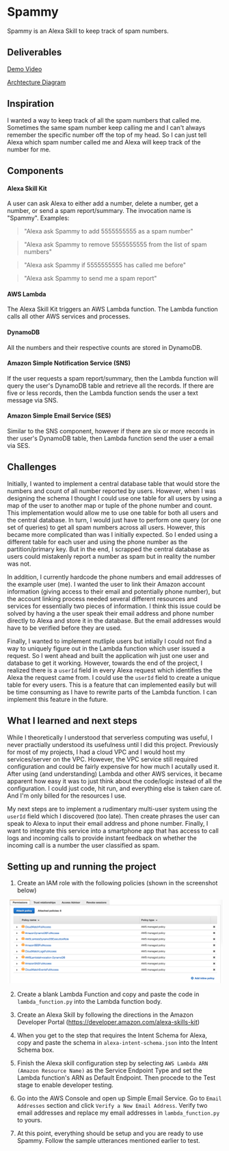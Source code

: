 # Spammy
Spammy is an Alexa Skill to keep track of spam numbers.

## Deliverables
[Demo Video](https://youtu.be/8EwzyTx-ky0)

[Archtecture Diagram](https://github.com/saiarvindg/spammy/blob/master/SpammyFinalArch.png)

## Inspiration
I wanted a way to keep track of all the spam numbers that called me. Sometimes the same spam number keep calling me and I can't always remember the specific number off the top of my head. So I can just tell Alexa which spam number called me and Alexa will keep track of the number for me.

## Components
#### Alexa Skill Kit
A user can ask Alexa to either add a number, delete a number, get a number, or send a spam report/summary. The invocation name is "Spammy".
Examples:
> "Alexa ask Spammy to add 5555555555 as a spam number"

> "Alexa ask Spammy to remove 5555555555 from the list of spam numbers"

> "Alexa ask Spammy if 5555555555 has called me before"

> "Alexa ask Spammy to send me a spam report"

#### AWS Lambda
The Alexa Skill Kit triggers an AWS Lambda function. The Lambda function calls all other AWS services and processes.

#### DynamoDB
All the numbers and their respective counts are stored in DynamoDB.

#### Amazon Simple Notification Service (SNS)
If the user requests a spam report/summary, then the Lambda function will query the user's DynamoDB table and retrieve all the records. If there are five or less records, then the Lambda function sends the user a text message via SNS.

#### Amazon Simple Email Service (SES)
Similar to the SNS component, however if there are six or more records in ther user's DynamoDB table, then Lambda function send the user a email via SES.

## Challenges
Initially, I wanted to implement a central database table that would store the numbers and count of all number reported by users. However, when I was designing the schema I thought I could use one table for all users by using a map of the user to another map or tuple of the phone number and count. This implementation would allow me to use one table for both all
users and the central database. In turn, I would just have to perform one query (or one set of queries) to get all spam numbers across all users. However, this became more complicated than was I initially expected. So I ended using a different table for each user and using the phone number as the partition/primary key. But in the end, I scrapped the central database as users could mistakenly report a number as spam but in reality the number was not.

In addition, I currently hardcode the phone numbers and email addresses of the example user (me). I wanted the user to link their Amazon account information (giving access to their email and potentially phone number), but the account linking process needed several different resources and services for essentially two pieces of information. I think this issue could be solved by having a the user speak their email address and phone number directly to Alexa and store it in the database. But the email addresses would have to be verified before they are used.

Finally, I wanted to implement mutliple users but intially I could not find a way to uniquely figure out in the Lambda function which user issued a request. So I went ahead and built the application wih just one user and database to get it working. However, towards the end of the project, I realized there is a `userId` field in every Alexa request which identifies the Alexa the request came from. I could use the `userId` field to create a unique table for every users. This is a feature that can implemented easily but will be time consuming as I have to rewrite parts of the Lambda function. I can implement this feature in the future.

## What I learned and next steps
While I theoretically I understood that serverless computing was useful, I never practially understood its usefulness until I did this project. Previously for most of my projects, I had a cloud VPC and I would host my services/server on the VPC. However, the VPC service still required configuration and could be fairly expensive for how much I acutally used it. After using (and understanding) Lambda and other AWS services, it became apparent how easy it was to just think about the code/logic instead of all the configuration. I could just code, hit run, and everything else is taken care of. And I'm only billed for the resources I use.

My next steps are to implement a rudimentary multi-user system using the `userId` field which I discovered (too late). Then create phrases the user can speak to Alexa to input their email address and phone number. Finally, I want to integrate this service into a smartphone app that has access to call logs and incoming calls to provide instant feedback on whether the incoming call is a number the user classified as spam.

## Setting up and running the project
1. Create an IAM role with the following policies (shown in the screenshot below)

![](https://github.com/saiarvindg/spammy/blob/master/SpammyAlexRolePolicies.png)

2. Create a blank Lambda Function and copy and paste the code in `lambda_function.py` into the Lambda function body.

3. Create an Alexa Skill by following the directions in the Amazon Developer Portal (https://developer.amazon.com/alexa-skills-kit)

4. When you get to the step that requires the Intent Schema for Alexa, copy and paste the schema in `alexa-intent-schema.json` into the Intent Schema box.

5. Finish the Alexa skill configuration step by selecting `AWS Lambda ARN (Amazon Resource Name)` as the Service Endpoint Type and set the Lambda function's ARN as Default Endpoint. Then procede to the Test stage to enable developer testing.

6. Go into the AWS Console and open up Simple Email Service. Go to `Email Addresses` section and click `Verify a New Email Address`. Verify two email addresses and replace my email addresses in `lambda_function.py` to yours.

7. At this point, everything should be setup and you are ready to use Spammy. Follow the sample utterances mentioned earlier to test.
